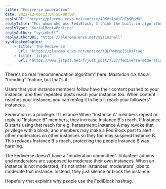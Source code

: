 ```yaml
---
title: "Fediverse moderation"
date: 2022-12-06T13:04:55-08:00
replyURI: "https://pleroma.envs.net/notice/AQKVtApViFHZpSPpM8"
replyTitle: "For whom who use FediBlock, I think the built-in algorithm is good enough"
replyType: "SocialMediaPosting"
replyAuthor: "sysinhell"
replyAuthorURI: "https://pleroma.envs.net/sysinshell"
syndicatedCopies:
    - title: 'The Fediverse'
      url: 'https://pleroma.envs.net/notice/AQLFwHnypZSiDs7cae'
    - title: 'jstpst'
      url: 'https://www.jstpst.net/f/just_post/7537/fediverse-moderation'
---
```

There's no real "recommendation algorithm" here. Mastodon 4.x has a "trending" feature, but that's it.

Users that your instance members follow have their content pushed to your instance, and their repeated posts reach your instance too. When content reaches your instance, you can reblog it to help it reach your followers' instances.

Federation is a privilege. If Instance When "Instance A" members repeat or reply to "Instance B" members, they increase Instance B's reach. If Instance B starts using that reach for e.g. harassment: Instance A may revoke that privilege with a block, and members may make a FediBlock post to alert other moderators on other instances so they too may suspend Instance B. This reduces Instance B's reach, protecting the people Instance B was harming.

The Fediverse doesn't have a "moderation committee". Volunteer admins and moderators are supposed to moderate their own instances.  When an instance is not moderated, it's not other instances' moderators' jobs to moderate that instance. Instead, they just silence or block the instance.

Hopefully that explains why people use the FediBlock hashtag.

